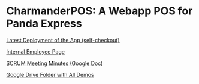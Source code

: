 # CharmanderPOS: A Webapp POS for Panda Express

[Latest Deployment of the App (self-checkout)](https://charmander-pos.vercel.app/)

[Internal Employee Page](https://charmander-pos.vercel.app/login)

[SCRUM Meeting Minutes (Google Doc)](https://docs.google.com/document/d/15cDktAhzkH_Llypp-1vAjmBZb0Ag4BTYiS8V_JvCs7c/edit?usp=sharing)

[Google Drive Folder with All Demos](https://drive.google.com/drive/folders/1YJKcttvm6Z8lkWkuXBcL8K_LJej5IejT?usp=sharing)
